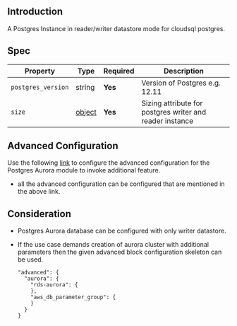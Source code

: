 ## Introduction

A Postgres Instance in reader/writer datastore mode for cloudsql postgres.

## Spec


| Property           | Type                                                              | Required | Description                                              | 
|--------------------|-------------------------------------------------------------------|----------|----------------------------------------------------------|
| `postgres_version` | string                                                            | **Yes**  | Version of Postgres e.g. 12.11                           |
| `size`             | [object](../../traits/reader-writer-datastore-sizing.schema.json) | **Yes**  | Sizing attribute for postgres writer and reader instance |           


## Advanced Configuration

Use the following [link](https://registry.terraform.io/modules/terraform-aws-modules/rds-aurora/aws/7.3.0#inputs) to configure the advanced configuration for the Postgres Aurora module to invoke additional feature.
- all the advanced configuration can be configured that are mentioned in the above link.

## Consideration

- Postgres Aurora database can be configured with only writer datastore.
- If the use case demands creation of aurora cluster with additional parameters then the given advanced block configuration skeleton can be used.
  
  ```
  "advanced": {
    "aurora": {
      "rds-aurora": {
      },
      "aws_db_parameter_group": {
      }
    }
  }
  ```


